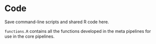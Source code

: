 # Code

Save command-line scripts and shared R code here.

`functions.R` contains all the functions developed in the meta pipelines for use in the core pipelines.
